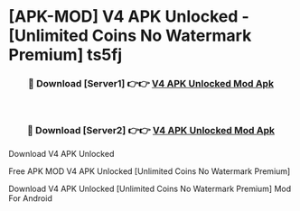 # [APK-MOD] V4 APK Unlocked - [Unlimited Coins No Watermark Premium] ts5fj



<div align="center">
<h3>🔴 Download [Server1] 👉👉 <a href="https://momento.my/?title=V4_APK_Unlocked">V4 APK Unlocked Mod Apk</a></h3><br>

<h3>🔴 Download [Server2] 👉👉 <a href="https://momento.my/?title=V4_APK_Unlocked">V4 APK Unlocked Mod Apk</a></h3>
</div>



Download V4 APK Unlocked 

Free APK MOD V4 APK Unlocked [Unlimited Coins No Watermark Premium]

Download V4 APK Unlocked [Unlimited Coins No Watermark Premium] Mod For Android
